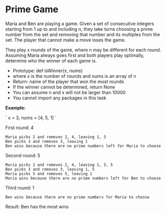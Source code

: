 # Prime Game
<p>Maria and Ben are playing a game. Given a set of consecutive integers starting from 1 up to and including n, they take turns choosing a prime number from the set and removing that number and its multiples from the set. The player that cannot make a move loses the game.</p>

<p>They play x rounds of the game, where n may be different for each round. Assuming Maria always goes first and both players play optimally, determine who the winner of each game is.</p>
<ul>
    <li>Prototype: def isWinner(x, nums)</li>
    <li>where x is the number of rounds and nums is an array of n</li>
    <li>Return: name of the player that won the most rounds</li>
    <li>If the winner cannot be determined, return None</li>
    <li>You can assume n and x will not be larger than 10000</li>
    <li>You cannot import any packages in this task</li>
</ul>

<p style="font-weight: bold">Example:</p>
`
    x = 3, nums = [4, 5, 1]
`

First round: 4

    Maria picks 2 and removes 2, 4, leaving 1, 3
    Ben picks 3 and removes 3, leaving 1
    Ben wins because there are no prime numbers left for Maria to choose

Second round: 5

    Maria picks 2 and removes 2, 4, leaving 1, 3, 5
    Ben picks 3 and removes 3, leaving 1, 5
    Maria picks 5 and removes 5, leaving 1
    Maria wins because there are no prime numbers left for Ben to choose

Third round: 1

    Ben wins because there are no prime numbers for Maria to choose

Result: Ben has the most wins
